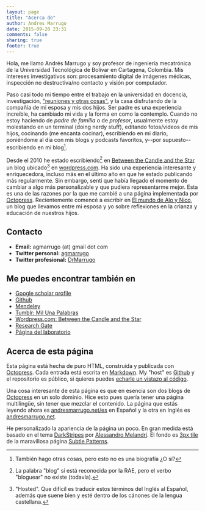 ```yaml
---
layout: page
title: "Acerca de"
author: Andres Marrugo
date: 2015-09-20 23:31
comments: false
sharing: true
footer: true
---
```


Hola, me llamo Andrés Marrugo y soy profesor de ingeniería mecatrónica de la Universidad Tecnológica de Bolívar en Cartagena, Colombia. Mis intereses investigativos son: procesamiento digital de imágenes médicas, inspección no destructiva/no contacto y visión por computador. 

Paso casi todo mi tiempo entre el trabajo en la universidad en docencia, investigación, ["reuniones y otras cosas"][meetings], y la casa disfrutando de la compañía de mi esposa y mis dos hijos.
Ser padre es una experiencia increíble, ha cambiado mi vida y la forma en como la contemplo. Cuando no estoy haciendo de *padre de familia* o de *profesor*, usualmente estoy molestando en un terminal (doing nerdy stuff), editando fotos/videos de mis hijos, cocinando (me encanta cocinar), escribiendo en mi diario, poniéndome al día con mis blogs y podcasts favoritos, y--por supuesto--escribiendo en mi blog[^foo].

[^foo]: También hago otras cosas, pero esto no es una biografía ¿O sí?

Desde el 2010 he estado escribiendo[^foo2] en [Between the Candle and the Star][wordpress] un blog ubicado[^foo3] en [wordpress.com][wordpress 2]. Ha sido una experiencia interesante y enriquecedora, incluso más en el último año en que he estado publicando más regularmente. Sin embargo, sentí que había llegado el momento de cambiar a algo más personalizable y que pudiera representarme mejor. Esta es una de las razones por la que me cambié a una página implementada por [Octopress][octopress]. Recientemente comencé a escribir en [El mundo de Alo y Nico][mundo], un blog que llevamos entre mi esposa y yo sobre reflexiones en la crianza y educación de nuestros hijos.


[^foo2]: La palabra "blog" sí está reconocida por la RAE, pero el verbo "bloguear" no existe (todavía).

[^foo3]: "Hosted". Que difícil es traducir estos términos del Inglés al Español, además que suene bien y esté dentro de los cánones de la lengua castellana.

## Contacto ##

- **Email:** agmarrugo (at) gmail dot com
- **Twitter personal:** [agmarrugo][twitter]
- **Twitter profesional:** [DrMarrugo][twitter2]

## Me puedes encontrar también en ##

- [Google scholar profile](http://scholar.google.com/citations?user=TH8nMmUAAAAJ)
- [Github](https://github.com/agmarrugo)
- [Mendeley](http://www.mendeley.com/profiles/andres-marrugo/)
- [Tumblr: Mil Una Palabras](http://milunapalabras.tumblr.com/)
- [Wordpress.com: Between the Candle and the Star][wordpress]
- [Research Gate][gate]
- [Página del laboratorio](http://opilab.unitecnologica.edu.co)


## Acerca de esta página

Esta página está hecha de puro HTML, construida y publicada con [Octopress][octopress]. Cada entrada está escrita en [Markdown][daringfireball]. My "host" es [Github][github] y el repositorio es público, si quieres puedes [echarle un vistazo al código][github 2].

Una cosa interesante de esta página es que en esencia son dos blogs de [Octopress][octopress] en un solo dominio. Hice esto pues quería tener una página multilingüe, sin tener que mezclar el contenido. La página que estás leyendo ahora es [andresmarrugo.net/es][andresmarrugo 2] en Español y la otra en Inglés es [andresmarrugo.net][andresmarrugo].

He personalizado la apariencia de la página un poco. En gran medida está basado en el tema [DarkStripes][melandri] por [Alessandro Melandri][melandri 2]. El fondo es [3px tile][subtlepatterns] de la maravillosa página [Subtle Patterns][subtlepatterns 2].


[goapi]: http://www.goapi.upc.edu/
[wordpress]: http://copiancestral.wordpress.com/
[wordpress 2]: http://wordpress.com
[andresmarrugo]: http://andresmarrugo.net/
[andresmarrugo 2]: http://andresmarrugo.net/es
[daringfireball]: http://daringfireball.net/projects/markdown/ "Daring Fireball: Markdown"
[github]: https://github.com/
[github 2]: https://github.com/agmarrugo/agmarrugo.github.com
[melandri]: http://melandri.net/darkstripes-octopress-theme-released/ "DarkStripes Octopress theme released - Alessandro Melandri"
[melandri 2]: http://melandri.net/
[octopress]: http://octopress.org/ "Octopress"
[subtlepatterns]: http://subtlepatterns.com/3px-tile/
[subtlepatterns 2]: http://subtlepatterns.com/
[twitter]: https://twitter.com/agmarrugo
[twitter2]: https://twitter.com/drmarrugo
[mundo]: http://micriaturita.blogspot.com.co/ "El mundo de Alo y Nico"
[meetings]: http://us1.campaign-archive2.com/?u=028de8672d5f9a229f15e9edf&id=ee59dab2a5&e=7ff32264cd "spare time is for work"
[gate]: https://www.researchgate.net/profile/Andres_Marrugo "Andrés G Marrugo"